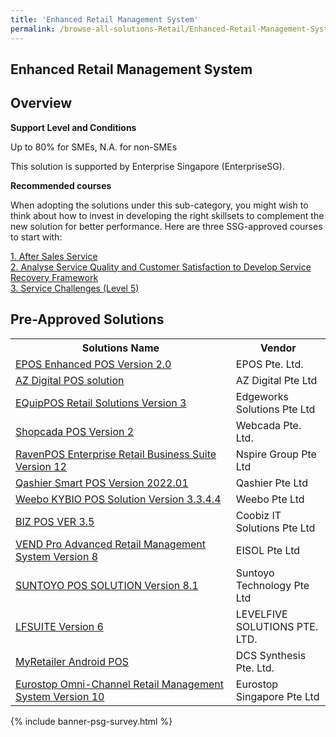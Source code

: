```yaml
---
title: 'Enhanced Retail Management System'
permalink: /browse-all-solutions-Retail/Enhanced-Retail-Management-System
---
```


## Enhanced Retail Management System
## Overview

**Support Level and Conditions**

Up to 80% for SMEs, N.A. for non-SMEs

This solution is supported by Enterprise Singapore (EnterpriseSG).

**Recommended courses**

When adopting the solutions under this sub-category, you might wish to think about how to invest in developing the right skillsets to complement the new solution for better performance. Here are three SSG-approved courses to start with:

<a href='https://sfec.enterprisejobskills.gov.sg/Course_Internet/CourseDetail.aspx?CoursesReferenceNumber=TGS-2017501169'  target='_blank' rel='noopener'>1. After Sales Service</a><br>
<a href='https://sfec.enterprisejobskills.gov.sg/Course_Internet/CourseDetail.aspx?CoursesReferenceNumber=TGS-2019503847'  target='_blank' rel='noopener'>2. Analyse Service Quality and Customer Satisfaction to Develop Service Recovery Framework</a><br>
<a href='https://sfec.enterprisejobskills.gov.sg/Course_Internet/CourseDetail.aspx?CoursesReferenceNumber=TGS-2021005081'  target='_blank' rel='noopener'>3. Service Challenges (Level 5)</a><br>

## Pre-Approved Solutions

<table>
<tr>
<th style='width: auto;'><b>Solutions Name</b></th>
<th style='width: 30%;'><b>Vendor</b></th>
</tr>
<tr>
<td><a href='/productivity-solutions-grant/solutionrepo/solution2762' target='_blank'>EPOS Enhanced POS Version 2.0</a><br></td>
<td>EPOS Pte. Ltd.</td>
</tr>
<tr>
<td><a href='/productivity-solutions-grant/solutionrepo/solution2909' target='_blank'>AZ Digital POS solution</a><br></td>
<td>AZ Digital Pte Ltd</td>
</tr>
<tr>
<td><a href='/productivity-solutions-grant/solutionrepo/solution2919' target='_blank'>EQuipPOS Retail Solutions Version 3</a><br></td>
<td>Edgeworks Solutions Pte Ltd</td>
</tr>
<tr>
<td><a href='/productivity-solutions-grant/solutionrepo/solution3009' target='_blank'>Shopcada POS Version 2</a><br></td>
<td>Webcada Pte. Ltd.</td>
</tr>
<tr>
<td><a href='/productivity-solutions-grant/solutionrepo/solution3101' target='_blank'>RavenPOS Enterprise Retail Business Suite Version 12</a><br></td>
<td>Nspire Group Pte Ltd</td>
</tr>
<tr>
<td><a href='/productivity-solutions-grant/solutionrepo/solution3178' target='_blank'>Qashier Smart POS Version 2022.01</a><br></td>
<td>Qashier Pte Ltd</td>
</tr>
<tr>
<td><a href='/productivity-solutions-grant/solutionrepo/solution3237' target='_blank'>Weebo KYBIO POS Solution Version 3.3.4.4</a><br></td>
<td>Weebo Pte Ltd</td>
</tr>
<tr>
<td><a href='/productivity-solutions-grant/solutionrepo/solution3303' target='_blank'>BIZ POS VER 3.5</a><br></td>
<td>Coobiz IT Solutions Pte Ltd</td>
</tr>
<tr>
<td><a href='/productivity-solutions-grant/solutionrepo/solution3331' target='_blank'>VEND Pro Advanced Retail Management System Version 8</a><br></td>
<td>EISOL Pte Ltd</td>
</tr>
<tr>
<td><a href='/productivity-solutions-grant/solutionrepo/solution3378' target='_blank'>SUNTOYO POS SOLUTION Version 8.1</a><br></td>
<td>Suntoyo Technology Pte Ltd</td>
</tr>
<tr>
<td><a href='/productivity-solutions-grant/solutionrepo/solution3399' target='_blank'>LFSUITE Version 6</a><br></td>
<td>LEVELFIVE SOLUTIONS PTE. LTD.</td>
</tr>
<tr>
<td><a href='/productivity-solutions-grant/solutionrepo/solution3538' target='_blank'>MyRetailer Android POS</a><br></td>
<td>DCS Synthesis Pte. Ltd.</td>
</tr>
<tr>
<td><a href='/productivity-solutions-grant/solutionrepo/solution3759' target='_blank'>Eurostop Omni-Channel Retail Management System Version 10</a><br></td>
<td>Eurostop Singapore Pte Ltd</td>
</tr>
</table>

{% include banner-psg-survey.html %}
